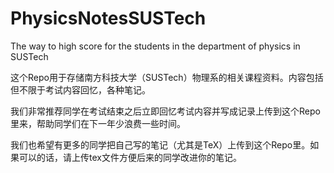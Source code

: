 # PhysicsNotesSUSTech
The way to high score for the students in the department of physics in SUSTech

这个Repo用于存储南方科技大学（SUSTech）物理系的相关课程资料。内容包括但不限于考试内容回忆，各种笔记。

我们非常推荐同学在考试结束之后立即回忆考试内容并写成记录上传到这个Repo里来，帮助同学们在下一年少浪费一些时间。

我们也希望有更多的同学把自己写的笔记（尤其是TeX）上传到这个Repo里。如果可以的话，请上传tex文件方便后来的同学改进你的笔记。
